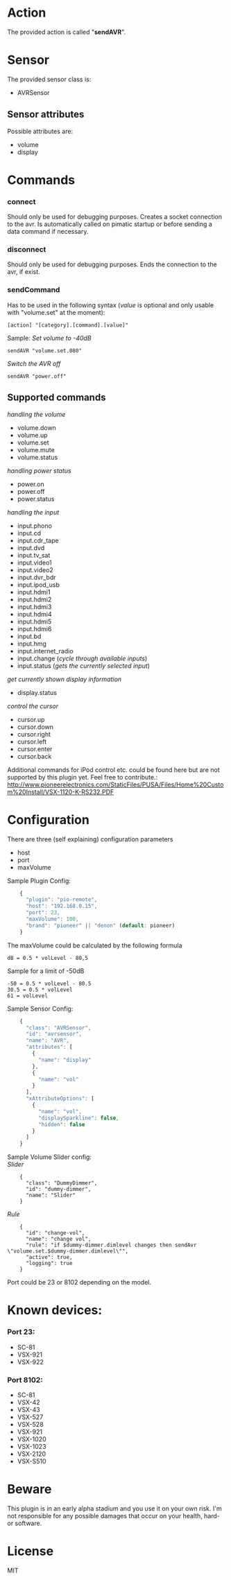 # Action
The provided action is called "**sendAVR**".  

# Sensor
The provided sensor class is:
* AVRSensor

## Sensor attributes  
Possible attributes are:  
* volume
* display

# Commands
### connect
Should only be used for debugging purposes. Creates a socket connection to the avr. Is automatically called on pimatic startup or before sending a data
command if necessary.

### disconnect
Should only be used for debugging purposes. Ends the connection to the avr, if exist.

### sendCommand
Has to be used in the following syntax (*value* is optional and only usable with "volume.set" at the moment):
```
[action] "[category].[command].[value]"
```
Sample:
*Set volume to -40dB*
```
sendAVR "volume.set.080"
```

*Switch the AVR off*
```
sendAVR "power.off"
```

## Supported commands
*handling the volume*
* volume.down
* volume.up
* volume.set
* volume.mute
* volume.status

*handling power status*
* power.on
* power.off
* power.status

*handling the input*
* input.phono
* input.cd
* input.cdr_tape
* input.dvd
* input.tv_sat
* input.video1
* input.video2
* input.dvr_bdr
* input.ipod_usb
* input.hdmi1
* input.hdmi2
* input.hdmi3
* input.hdmi4
* input.hdmi5
* input.hdmi6
* input.bd
* input.hmg
* input.internet_radio
* input.change (*cycle through available inputs*)
* input.status (*gets the currently selected input*)

*get currently shown display information*
* display.status

*control the cursor*
* cursor.up
* cursor.down
* cursor.right
* cursor.left
* cursor.enter
* cursor.back

Additional commands for iPod control etc. could be found here but are not supported by this plugin yet. Feel free to contribute.: http://www.pioneerelectronics.com/StaticFiles/PUSA/Files/Home%20Custom%20Install/VSX-1120-K-RS232.PDF

# Configuration
There are three (self explaining) configuration parameters
* host
* port
* maxVolume

Sample Plugin Config:
```javascript    
    {
      "plugin": "pio-remote",
      "host": "192.168.0.15",
      "port": 23,
      "maxVolume": 100,
      "brand": "pioneer" || "denon" (default: pioneer)
    }
```
The maxVolume could be calculated by the following formula
```
dB = 0.5 * volLevel - 80,5
```
Sample for a limit of -50dB
```
-50 = 0.5 * volLevel - 80.5
30.5 = 0.5 * volLevel
61 = volLevel
```

Sample Sensor Config:
```javascript    
    {
      "class": "AVRSensor",
      "id": "avrsensor",
      "name": "AVR",
      "attributes": [
        {
          "name": "display"
        },
        {
          "name": "vol"
        }
      ],
      "xAttributeOptions": [
        {
          "name": "vol",
          "displaySparkline": false,
          "hidden": false
        }
      ]
    }
```

Sample Volume Slider config:  
*Slider*
```
    {
      "class": "DummyDimmer",
      "id": "dummy-dimmer",
      "name": "Slider"
    }
```    
*Rule*
```
    {
      "id": "change-vol",
      "name": "change vol",
      "rule": "if $dummy-dimmer.dimlevel changes then sendAvr \"volume.set.$dummy-dimmer.dimlevel\"",
      "active": true,
      "logging": true
    }
```


Port could be 23 or 8102 depending on the model.

# Known devices:
### Port 23:
* SC-81
* VSX-921
* VSX-922

### Port 8102:
* SC-81
* VSX-42
* VSX-43
* VSX-527
* VSX-528
* VSX-921
* VSX-1020
* VSX-1023
* VSX-2120
* VSX-S510

# Beware
This plugin is in an early alpha stadium and you use it on your own risk. 
I'm not responsible for any possible damages that occur on your health, hard- or software.

# License
MIT
